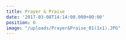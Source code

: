 ```yaml
---
title: Prayer & Praise
date: '2017-03-08T14:14:00.000+00:00'
position: 0
image: "/uploads/Prayer&Praise_01(1x1).JPG"
---
```


